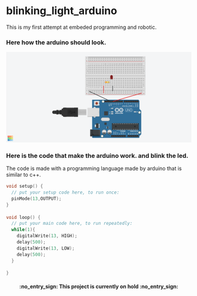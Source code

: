 # blinking_light_arduino
This is my first attempt at embeded programming and robotic.

### Here how the arduino should look.
![](https://github.com/quantumporium/blinking_light_arduino/blob/main/blinking_light_circuit.png)
### Here is the code that make the arduino work. and blink the led.
The code is made with a programming language made by arduino that is similar to c++.
```cpp
void setup() {
  // put your setup code here, to run once:
  pinMode(13,OUTPUT);
}

void loop() {
  // put your main code here, to run repeatedly:
  while(1){
    digitalWrite(13, HIGH);
    delay(500);
    digitalWrite(13, LOW);
    delay(500);
  }

}

```

<h4 align = 'center'> :no_entry_sign: This project is currently on hold :no_entry_sign: </h4>

